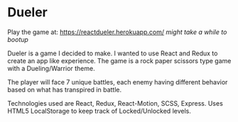 # Dueler
Play the game at:
https://reactdueler.herokuapp.com/ *might take a while to bootup*

Dueler is a game I decided to make. I wanted to use React and Redux to create an app like experience.
The game is a rock paper scissors type game with a Dueling/Warrior theme.


The player will face 7 unique battles, each enemy having different behavior based on what has transpired in battle. 

Technologies used are React, Redux, React-Motion, SCSS, Express.
Uses HTML5 LocalStorage to keep track of Locked/Unlocked levels. 
